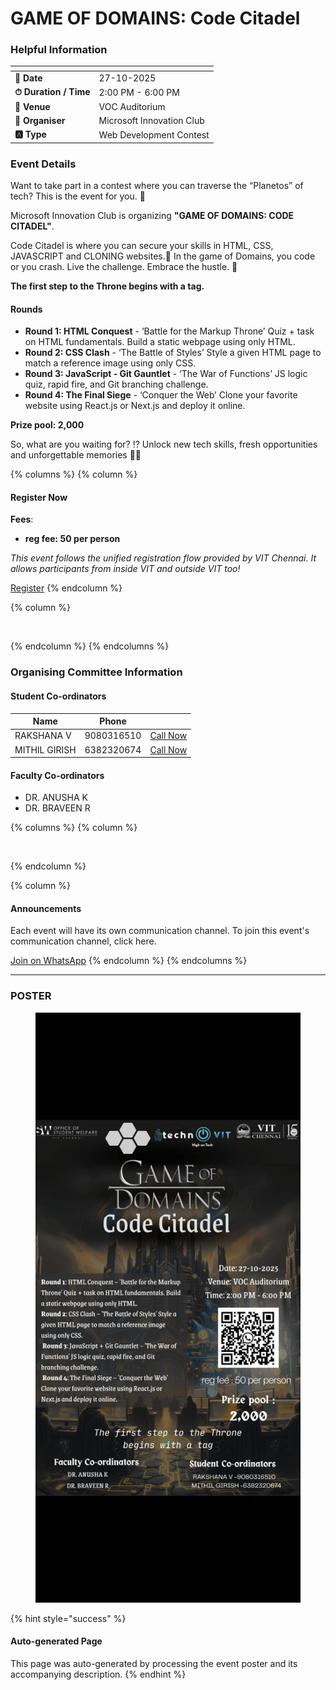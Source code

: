 # GAME OF DOMAINS: Code Citadel

### Helpful Information

<table data-view="cards"><thead><tr><th></th><th></th></tr></thead><tbody><tr><td><strong>📅 Date</strong></td><td>27-10-2025</td></tr><tr><td><strong>⏱ Duration / Time</strong></td><td>2:00 PM - 6:00 PM</td></tr><tr><td><strong>📍 Venue</strong></td><td>VOC Auditorium</td></tr><tr><td><strong>👤 Organiser</strong></td><td>Microsoft Innovation Club</td></tr><tr><td><strong>🅰️ Type</strong></td><td>Web Development Contest</td></tr></tbody></table>

### Event Details

Want to take part in a contest where you can traverse the “Planetos” of tech? This is the event for you. 🫵

Microsoft Innovation Club is organizing **"GAME OF DOMAINS: CODE CITADEL"**.

Code Citadel is where you can secure your skills in HTML, CSS, JAVASCRIPT and CLONING websites.👾 In the game of Domains, you code or you crash. Live the challenge. Embrace the hustle. 👑

**The first step to the Throne begins with a tag.**

#### Rounds

* **Round 1: HTML Conquest** - ‘Battle for the Markup Throne’ Quiz + task on HTML fundamentals. Build a static webpage using only HTML.
* **Round 2: CSS Clash** - ‘The Battle of Styles’ Style a given HTML page to match a reference image using only CSS.
* **Round 3: JavaScript - Git Gauntlet** - ‘The War of Functions’ JS logic quiz, rapid fire, and Git branching challenge.
* **Round 4: The Final Siege** - ‘Conquer the Web’ Clone your favorite website using React.js or Next.js and deploy it online.

**Prize pool: 2,000**

So, what are you waiting for? ⁉️ Unlock new tech skills, fresh opportunities and unforgettable memories 🎯🔥

{% columns %}
{% column %}
#### Register Now

**Fees**:

* **reg fee: 50 per person**

_This event follows the unified registration flow provided by VIT Chennai. It allows participants from inside VIT and outside VIT too!_

<a href="https://chennaievents.vit.ac.in/technovit/" class="button primary" data-icon="rocket-launch">Register</a>
{% endcolumn %}

{% column %}
<figure><img src="https://images.unsplash.com/photo-1607000975574-0b425df6975a?crop=entropy&#x26;cs=srgb&#x26;fm=jpg&#x26;ixid=M3wxOTcwMjR8MHwxfHNlYXJjaHw3fHxyZWdpc3RlcnxlbnwwfHx8fDE3NjEyNDU2MDF8MA&#x26;ixlib=rb-4.1.0&#x26;q=85" alt=""><figcaption></figcaption></figure>
{% endcolumn %}
{% endcolumns %}

### Organising Committee Information

#### Student Co-ordinators

<table data-card-size="large" data-view="cards"><thead><tr><th>Name</th><th data-type="number">Phone</th><th></th></tr></thead><tbody><tr><td>RAKSHANA V</td><td>9080316510</td><td><a href="tel:9080316510" class="button secondary">Call Now</a></td></tr><tr><td>MITHIL GIRISH</td><td>6382320674</td><td><a href="tel:6382320674" class="button secondary">Call Now</a></td></tr></tbody></table>

#### Faculty Co-ordinators

* DR. ANUSHA K
* DR. BRAVEEN R

{% columns %}
{% column %}
<figure><img src="https://images.unsplash.com/photo-1650897877751-4446f52a0cb3?crop=entropy&#x26;cs=srgb&#x26;fm=jpg&#x26;ixid=M3wxOTcwMjR8MHwxfHNlYXJjaHw2fHxhbm5vdW5jZW1lbnR8ZW58MHx8fHwxNzYxMjQ2MzUxfDA&#x26;ixlib=rb-4.1.0&#x26;q=85" alt=""><figcaption></figcaption></figure>
{% endcolumn %}

{% column %}
#### Announcements

Each event will have its own communication channel. To join this event's communication channel, click here.

<a href="https://chat.whatsapp.com/LYzaHtH8MayKVLNu0mOzKo?mode=wwc" class="button primary" data-icon="bullhorn">Join on WhatsApp</a>
{% endcolumn %}
{% endcolumns %}

***

### POSTER

<figure><img src="../../.gitbook/assets/image (3) (1).png" alt=""><figcaption></figcaption></figure>

{% hint style="success" %}
#### Auto-generated Page

This page was auto-generated by processing the event poster and its accompanying description.
{% endhint %}
